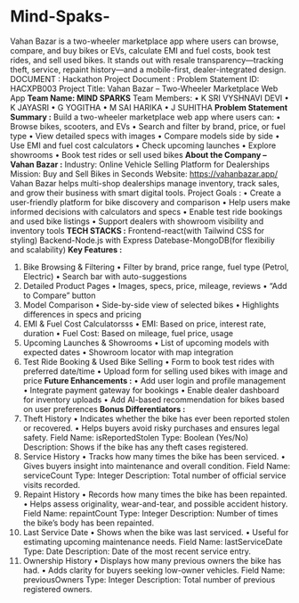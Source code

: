 # Mind-Spaks-
Vahan Bazar is a two-wheeler marketplace app where users can browse, compare, and buy bikes or EVs, calculate EMI and fuel costs, book test rides, and sell used bikes. It stands out with resale transparency—tracking theft, service, repaint history—and a mobile-first, dealer-integrated design.
DOCUMENT :
Hackathon Project Document :
Problem Statement ID: HACXPB003
Project Title: Vahan Bazar – Two-Wheeler Marketplace Web App
**Team Name: MIND SPARKS**
Team Members:
•	K SRI VYSHNAVI DEVI
•	K JAYASRI 
•	G YOGITHA 
•	M SAI HARIKA
•	J SUHITHA 
**Problem Statement Summary :**
Build a two-wheeler marketplace web app where users can:
•	Browse bikes, scooters, and EVs
•	Search and filter by brand, price, or fuel type
•	View detailed specs with images
•	Compare models side by side
•	Use EMI and fuel cost calculators
•	Check upcoming launches
•	Explore showrooms
•	Book test rides or sell used bikes
**About the Company – Vahan Bazar :**
Industry: Online Vehicle Selling Platform for Dealerships
Mission: Buy and Sell Bikes in Seconds
Website: https://vahanbazar.app/
Vahan Bazar helps multi-shop dealerships manage inventory, track sales, and grow their business with smart digital tools.
Project Goals : 
•	Create a user-friendly platform for bike discovery and comparison
•	Help users make informed decisions with calculators and specs
•	Enable test ride bookings and used bike listings
•	Support dealers with showroom visibility and inventory tools
**TECH STACKS :**
Frontend-react(with Tailwind CSS for styling)
Backend-Node.js with Express
Datebase-MongoDB(for flexibiliy and scalability)
**Key Features :**
1. Bike Browsing & Filtering
•	Filter by brand, price range, fuel type (Petrol, Electric)
•	Search bar with auto-suggestions
2. Detailed Product Pages
•	Images, specs, price, mileage, reviews
•	“Add to Compare” button
3. Model Comparison
•	Side-by-side view of selected bikes
•	Highlights differences in specs and pricing
4. EMI & Fuel Cost Calculatorsss
•	EMI: Based on price, interest rate, duration
•	Fuel Cost: Based on mileage, fuel price, usage
5. Upcoming Launches & Showrooms
•	List of upcoming models with expected dates
•	Showroom locator with map integration
6. Test Ride Booking & Used Bike Selling
•	Form to book test rides with preferred date/time
•	Upload form for selling used bikes with image and price
**Future Enhancements :**
•	Add user login and profile management
•	Integrate payment gateway for bookings
•	Enable dealer dashboard for inventory uploads
•	Add AI-based recommendation for bikes based on user preferences
**Bonus Differentiators :**
1. Theft History
•	Indicates whether the bike has ever been reported stolen or recovered.
•	Helps buyers avoid risky purchases and ensures legal safety.
Field Name: isReportedStolen
Type: Boolean (Yes/No)
Description: Shows if the bike has any theft cases registered.
2. Service History
•	Tracks how many times the bike has been serviced.
•	Gives buyers insight into maintenance and overall condition.
Field Name: serviceCount
Type: Integer
Description: Total number of official service visits recorded.
3. Repaint History
•	Records how many times the bike has been repainted.
•	Helps assess originality, wear-and-tear, and possible accident history.
Field Name: repaintCount
Type: Integer
Description: Number of times the bike’s body has been repainted.
4. Last Service Date
•	Shows when the bike was last serviced.
•	Useful for estimating upcoming maintenance needs.
Field Name: lastServiceDate
Type: Date
Description: Date of the most recent service entry.
5. Ownership History
•	Displays how many previous owners the bike has had.
•	Adds clarity for buyers seeking low-owner vehicles.
Field Name: previousOwners
Type: Integer
Description: Total number of previous registered owners.

